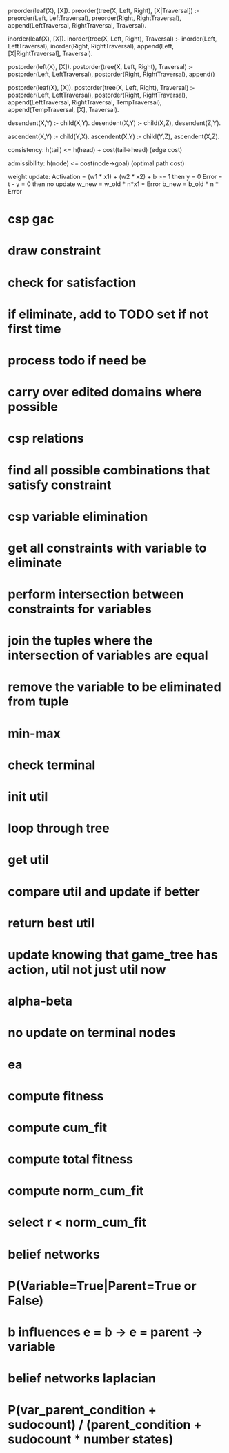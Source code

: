 preorder(leaf(X), [X]).
preorder(tree(X, Left, Right), [X|Traversal]) :-
    preorder(Left, LeftTraversal),
    preorder(Right, RightTraversal),
    append(LeftTraversal, RightTraversal, Traversal).

inorder(leaf(X), [X]).
inorder(tree(X, Left, Right), Traversal) :-
    inorder(Left, LeftTraversal),
    inorder(Right, RightTraversal),
    append(Left, [X|RightTraversal], Traversal).

postorder(left(X), [X]).
postorder(tree(X, Left, Right), Traversal) :-
    postorder(Left, LeftTraversal),
    postorder(Right, RightTraversal),
    append()

postorder(leaf(X), [X]).
postorder(tree(X, Left, Right), Traversal) :-
    postorder(Left, LeftTraversal),
    postorder(Right, RightTraversal),
    append(LeftTraversal, RightTraversal, TempTraversal),
    append(TempTraversal, [X], Traversal).

desendent(X,Y) :- child(X,Y).
desendent(X,Y) :- child(X,Z), desendent(Z,Y).

ascendent(X,Y) :- child(Y,X).
ascendent(X,Y) :- child(Y,Z), ascendent(X,Z).

consistency:
h(tail) <= h(head) + cost(tail->head) (edge cost)

admissibility:
h(node) <= cost(node->goal) (optimal path cost)

weight update:
Activation = (w1 * x1) + (w2 * x2) + b >= 1 then y = 0
Error = t - y = 0 then no update
w_new = w_old * n*x1 * Error
b_new = b_old * n * Error

# csp gac
# draw constraint
# check for satisfaction
# if eliminate, add to TODO set if not first time
# process todo if need be
# carry over edited domains where possible

# csp relations
# find all possible combinations that satisfy constraint

# csp variable elimination 
# get all constraints with variable to eliminate
# perform intersection between constraints for variables
# join the tuples where the intersection of variables are equal
# remove the variable to be eliminated from tuple

# min-max
# check terminal
# init util
# loop through tree
# get util
# compare util and update if better
# return best util
# update knowing that game_tree has action, util not just util now

# alpha-beta
# no update on terminal nodes

# ea
# compute fitness
# compute cum_fit
# compute total fitness
# compute norm_cum_fit
# select r < norm_cum_fit

# belief networks
# P(Variable=True|Parent=True or False)
# b influences e = b -> e = parent -> variable

# belief networks laplacian
# P(var_parent_condition + sudocount) / (parent_condition + sudocount * number states)

